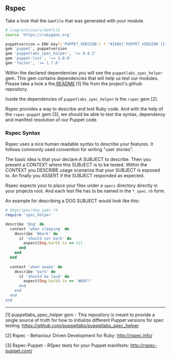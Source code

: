 ## Rspec

Take a look that the `Gemfile` that was generated with your module.

```bash
# /vagrant/users/Gemfile
source 'https://rubygems.org'

puppetversion = ENV.key?('PUPPET_VERSION') ? "#{ENV['PUPPET_VERSION']}" : ['>= 3.3']
gem 'puppet', puppetversion
gem 'puppetlabs_spec_helper', '>= 0.8.2'
gem 'puppet-lint', '>= 1.0.0'
gem 'facter', '>= 1.7.0'
```

Within the declared dependencies you will see the `puppetlabs_spec_helper` gem. This gem contains dependencies that will help us test our modules. Please take a look a the[ README](https://github.com/puppetlabs/puppetlabs_spec_helper) [1] file from the project's github repository.

Inside the dependencies of `puppetlabs_spec_helper` is the `rspec` gem [2]. 

Rspec provides a way to describe and test Ruby code. And with the help of the `rspec-puppet` gem [3], we should be able to test the syntax, dependency and manifest resolution of our Puppet code.

### Rspec Syntax

Rspec uses a nice human readable syntax to describe your features. It follows commonly used convention for writing "user stories". 

The basic idea is that your declare A SUBJECT to describe. Then you present a CONTEXT where this SUBJECT is to be tested. Within the CONTEXT you DESCRIBE usage scenarios that your SUBJECT is exposed to. An finally you ASSERT if the SUBJECT responded as expected.

Rspec expects your to place your files under a `specs` directory directly in your projects root. And each test file has to be named in the `*_spec.rb` form. 

An example for describing a DOG SUBJECT would look like this:

```ruby
# dogs/spec/dog_spec.rb
require 'spec_helper'

describe 'Dog' do
  context 'when sleeping' do
    describe '#bark' do
      it 'should not bark' do
        expect(Dog.bark).to == nil
      end
    end
  end
  
  context 'when awake' do
    describe 'bark' do
      it 'should be loud' do
        expect(Dog.bark).to == 'WOOF!"
      end
    end
  end
end
```

---

[1] puppetlabs_spec_helper gem - This repository is meant to provide a single source of truth for how to initialize different Puppet versions for spec testing :https://github.com/puppetlabs/puppetlabs_spec_helper

[2] Rspec - Behaviour Driven Development for Ruby: http://rspec.info/

[3] Rspec-Puppet - RSpec tests for your Puppet manifests: http://rspec-puppet.com/
